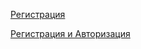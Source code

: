 [Регистрация](https://rrollexx.000webhostapp.com/Authentication/)

[Регистрация и Авторизация](https://rrollexx.000webhostapp.com/authentication2/)
